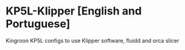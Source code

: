 # KP5L-Klipper [English and Portuguese]
Kingroon KP5L configs to use Klipper software, fluidd and orca slicer
